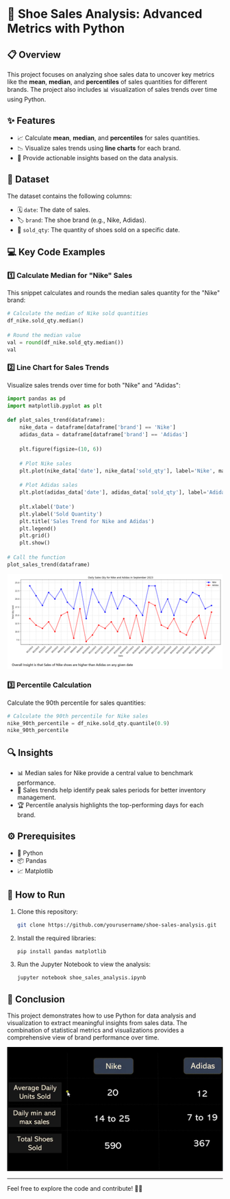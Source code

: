 # 👟 Shoe Sales Analysis: Advanced Metrics with Python

## 📋 Overview  
This project focuses on analyzing shoe sales data to uncover key metrics like the **mean**, **median**, and **percentiles** of sales quantities for different brands. The project also includes 📊 visualization of sales trends over time using Python.

## ✨ Features  
- 📈 Calculate **mean**, **median**, and **percentiles** for sales quantities.  
- 📉 Visualize sales trends using **line charts** for each brand.  
- 🧠 Provide actionable insights based on the data analysis.

## 📂 Dataset  
The dataset contains the following columns:  
- 🗓️ `date`: The date of sales.  
- 🏷️ `brand`: The shoe brand (e.g., Nike, Adidas).  
- 🔢 `sold_qty`: The quantity of shoes sold on a specific date.

## 💻 Key Code Examples  

### 1️⃣ Calculate Median for "Nike" Sales  
This snippet calculates and rounds the median sales quantity for the "Nike" brand:  
```python
# Calculate the median of Nike sold quantities
df_nike.sold_qty.median()

# Round the median value
val = round(df_nike.sold_qty.median())
val
```

### 2️⃣ Line Chart for Sales Trends  
Visualize sales trends over time for both "Nike" and "Adidas":  
```python
import pandas as pd
import matplotlib.pyplot as plt

def plot_sales_trend(dataframe):
    nike_data = dataframe[dataframe['brand'] == 'Nike']
    adidas_data = dataframe[dataframe['brand'] == 'Adidas']

    plt.figure(figsize=(10, 6))

    # Plot Nike sales
    plt.plot(nike_data['date'], nike_data['sold_qty'], label='Nike', marker='o')

    # Plot Adidas sales
    plt.plot(adidas_data['date'], adidas_data['sold_qty'], label='Adidas', marker='o')

    plt.xlabel('Date')
    plt.ylabel('Sold Quantity')
    plt.title('Sales Trend for Nike and Adidas')
    plt.legend()
    plt.grid()
    plt.show()

# Call the function
plot_sales_trend(dataframe)
```

![Line Chart](https://github.com/Rohesen/Shoe-Sales-Analysis-Using-Mean-Median-Percentile/blob/main/Screenshot%202025-01-25%20171304.png)

### 3️⃣ Percentile Calculation  
Calculate the 90th percentile for sales quantities:  
```python
# Calculate the 90th percentile for Nike sales
nike_90th_percentile = df_nike.sold_qty.quantile(0.9)
nike_90th_percentile
```

## 🔍 Insights  
- 📊 Median sales for Nike provide a central value to benchmark performance.  
- 📅 Sales trends help identify peak sales periods for better inventory management.  
- 🏆 Percentile analysis highlights the top-performing days for each brand.



## ⚙️ Prerequisites  
- 🐍 Python 
- 📦 Pandas  
- 📈 Matplotlib  

## 🚀 How to Run  
1. Clone this repository:  
   ```bash
   git clone https://github.com/yourusername/shoe-sales-analysis.git
   ```  
2. Install the required libraries:  
   ```bash
   pip install pandas matplotlib
   ```  
3. Run the Jupyter Notebook to view the analysis:  
   ```bash
   jupyter notebook shoe_sales_analysis.ipynb
   ```  

## 🏁 Conclusion  
This project demonstrates how to use Python for data analysis and visualization to extract meaningful insights from sales data. The combination of statistical metrics and visualizations provides a comprehensive view of brand performance over time.  

![Conclusion](https://github.com/Rohesen/Shoe-Sales-Analysis-Using-Mean-Median-Percentile/blob/main/Screenshot%202025-01-25%20171630.png)

---  
Feel free to explore the code and contribute! 🚀✨  
